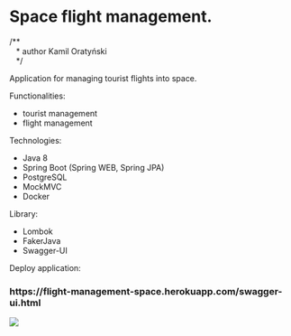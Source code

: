 <h1>Space flight management.</h1>

/** <br/>
&nbsp;&nbsp;&nbsp;\* author Kamil Oratyński<br/>
&nbsp;&nbsp;&nbsp;*/<br/>

Application for managing tourist flights into space.

Functionalities:
* tourist management
* flight management<br>

Technologies:
* Java 8 <br>
* Spring Boot (Spring WEB, Spring JPA)
* PostgreSQL
* MockMVC
* Docker

Library:
* Lombok
* FakerJava
* Swagger-UI

Deploy application:
<h3>https://flight-management-space.herokuapp.com/swagger-ui.html</h3>
<img src="https://res.cloudinary.com/dvxbeoob5/image/upload/v1580401080/app_yc96nx.png">
